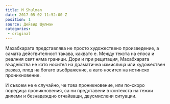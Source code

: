 ```yaml
---
title: M Shulman
date: 2017-05-02 11:52:00 Z
position: 1
source: Дейвид Шулман
categories: 
 - original
---
```


Махабхарата представлява не просто художествено произведение, а самата действителност такава, каквато е. Между текста на епоса и реалния свят няма граници. Дори и при рецитация, Махабхарата въздейства не като носител на драматична измислица или художествен разказ, плод на богато въображение, а като носител на истинско проникновение. 

И съвсем не е случайно, че това проникновение, или по-скоро поредица проникновения, са ни представени в контекста на тежки дилеми и безнадеждно отчайващи, двусмислени ситуации.